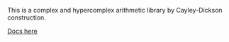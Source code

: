 This is a complex and hypercomplex arithmetic library by Cayley-Dickson construction.

[Docs here](http://rustdoc.strake.me.uk/cplx/index.html)
